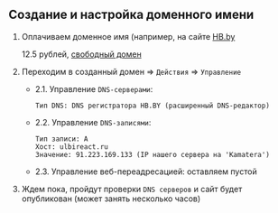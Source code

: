 ## Создание и настройка доменного имени

1. Оплачиваем доменное имя (например, на сайте [HB.by](https://hb.by)

   12.5 рублей, [свободный домен](http://ulbireact.ru)
2. Переходим в созданный домен => `Действия` => `Управление`

    * 2.1. Управление `DNS-серверами`:
      ```
      Тип DNS: DNS регистратора HB.BY (расширенный DNS-редактор)
      ```
 
   * 2.2. Управление `DNS-записями`:
     ```
     Тип записи: А
     Хост: ulbireact.ru
     Значение: 91.223.169.133 (IP нашего сервера на 'Kamatera')
     ```

   * 2.3. Управление веб-переадресацией: оставляем пустой

3. Ждем пока, пройдут проверки `DNS серверов` и сайт будет опубликован (может занять несколько часов)
